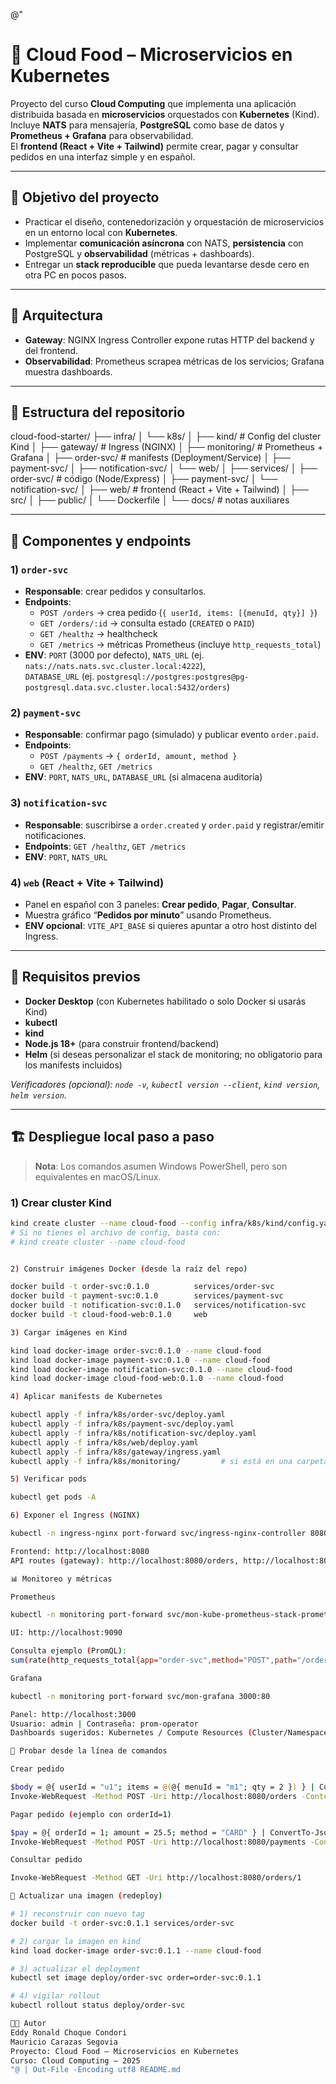 @"
# 🍔 Cloud Food – Microservicios en Kubernetes

Proyecto del curso **Cloud Computing** que implementa una aplicación distribuida basada en **microservicios** orquestados con **Kubernetes** (Kind).  
Incluye **NATS** para mensajería, **PostgreSQL** como base de datos y **Prometheus + Grafana** para observabilidad.  
El **frontend (React + Vite + Tailwind)** permite crear, pagar y consultar pedidos en una interfaz simple y en español.

---

## 🎯 Objetivo del proyecto

- Practicar el diseño, contenedorización y orquestación de microservicios en un entorno local con **Kubernetes**.
- Implementar **comunicación asíncrona** con NATS, **persistencia** con PostgreSQL y **observabilidad** (métricas + dashboards).
- Entregar un **stack reproducible** que pueda levantarse desde cero en otra PC en pocos pasos.

---

## 🧩 Arquitectura


- **Gateway**: NGINX Ingress Controller expone rutas HTTP del backend y del frontend.
- **Observabilidad**: Prometheus scrapea métricas de los servicios; Grafana muestra dashboards.

---

## 🧱 Estructura del repositorio

cloud-food-starter/
├── infra/
│ └── k8s/
│ ├── kind/ # Config del cluster Kind
│ ├── gateway/ # Ingress (NGINX)
│ ├── monitoring/ # Prometheus + Grafana
│ ├── order-svc/ # manifests (Deployment/Service)
│ ├── payment-svc/
│ ├── notification-svc/
│ └── web/
│
├── services/
│ ├── order-svc/ # código (Node/Express)
│ ├── payment-svc/
│ └── notification-svc/
│
├── web/ # frontend (React + Vite + Tailwind)
│ ├── src/
│ ├── public/
│ └── Dockerfile
│
└── docs/ # notas auxiliares



---

## 🧱 Componentes y endpoints

### 1) `order-svc`
- **Responsable**: crear pedidos y consultarlos.
- **Endpoints**:
  - `POST /orders` → crea pedido (`{ userId, items: [{menuId, qty}] }`)
  - `GET /orders/:id` → consulta estado (`CREATED` o `PAID`)
  - `GET /healthz` → healthcheck
  - `GET /metrics` → métricas Prometheus (incluye `http_requests_total`)
- **ENV**: `PORT` (3000 por defecto), `NATS_URL` (ej. `nats://nats.nats.svc.cluster.local:4222`),  
  `DATABASE_URL` (ej. `postgresql://postgres:postgres@pg-postgresql.data.svc.cluster.local:5432/orders`)

### 2) `payment-svc`
- **Responsable**: confirmar pago (simulado) y publicar evento `order.paid`.
- **Endpoints**:
  - `POST /payments` → `{ orderId, amount, method }`
  - `GET /healthz`, `GET /metrics`
- **ENV**: `PORT`, `NATS_URL`, `DATABASE_URL` (si almacena auditoría)

### 3) `notification-svc`
- **Responsable**: suscribirse a `order.created` y `order.paid` y registrar/emitir notificaciones.
- **Endpoints**: `GET /healthz`, `GET /metrics`
- **ENV**: `PORT`, `NATS_URL`

### 4) `web` (React + Vite + Tailwind)
- Panel en español con 3 paneles: **Crear pedido**, **Pagar**, **Consultar**.
- Muestra gráfico “**Pedidos por minuto**” usando Prometheus.
- **ENV opcional**: `VITE_API_BASE` si quieres apuntar a otro host distinto del Ingress.

---

## 🧰 Requisitos previos

- **Docker Desktop** (con Kubernetes habilitado o solo Docker si usarás Kind)
- **kubectl**
- **kind**
- **Node.js 18+** (para construir frontend/backend)
- **Helm** (si deseas personalizar el stack de monitoring; no obligatorio para los manifests incluidos)

*Verificadores (opcional): `node -v`, `kubectl version --client`, `kind version`, `helm version`.*

---

## 🏗️ Despliegue local paso a paso

> **Nota**: Los comandos asumen Windows PowerShell, pero son equivalentes en macOS/Linux.

### 1) Crear cluster Kind
```bash
kind create cluster --name cloud-food --config infra/k8s/kind/config.yaml
# Si no tienes el archivo de config, basta con:
# kind create cluster --name cloud-food


2) Construir imágenes Docker (desde la raíz del repo)

docker build -t order-svc:0.1.0          services/order-svc
docker build -t payment-svc:0.1.0        services/payment-svc
docker build -t notification-svc:0.1.0   services/notification-svc
docker build -t cloud-food-web:0.1.0     web

3) Cargar imágenes en Kind

kind load docker-image order-svc:0.1.0 --name cloud-food
kind load docker-image payment-svc:0.1.0 --name cloud-food
kind load docker-image notification-svc:0.1.0 --name cloud-food
kind load docker-image cloud-food-web:0.1.0 --name cloud-food

4) Aplicar manifests de Kubernetes

kubectl apply -f infra/k8s/order-svc/deploy.yaml
kubectl apply -f infra/k8s/payment-svc/deploy.yaml
kubectl apply -f infra/k8s/notification-svc/deploy.yaml
kubectl apply -f infra/k8s/web/deploy.yaml
kubectl apply -f infra/k8s/gateway/ingress.yaml
kubectl apply -f infra/k8s/monitoring/         # si está en una carpeta con varios archivos

5) Verificar pods

kubectl get pods -A

6) Exponer el Ingress (NGINX)

kubectl -n ingress-nginx port-forward svc/ingress-nginx-controller 8080:80

Frontend: http://localhost:8080
API routes (gateway): http://localhost:8080/orders, http://localhost:8080/payments …

📊 Monitoreo y métricas

Prometheus

kubectl -n monitoring port-forward svc/mon-kube-prometheus-stack-prometheus 9090:9090

UI: http://localhost:9090

Consulta ejemplo (PromQL):
sum(rate(http_requests_total{app="order-svc",method="POST",path="/orders"}[1m]))

Grafana

kubectl -n monitoring port-forward svc/mon-grafana 3000:80

Panel: http://localhost:3000
Usuario: admin | Contraseña: prom-operator
Dashboards sugeridos: Kubernetes / Compute Resources (Cluster/Namespace/Pod)

🧪 Probar desde la línea de comandos

Crear pedido

$body = @{ userId = "u1"; items = @(@{ menuId = "m1"; qty = 2 }) } | ConvertTo-Json
Invoke-WebRequest -Method POST -Uri http://localhost:8080/orders -ContentType 'application/json' -Body $body

Pagar pedido (ejemplo con orderId=1)

$pay = @{ orderId = 1; amount = 25.5; method = "CARD" } | ConvertTo-Json
Invoke-WebRequest -Method POST -Uri http://localhost:8080/payments -ContentType 'application/json' -Body $pay

Consultar pedido

Invoke-WebRequest -Method GET -Uri http://localhost:8080/orders/1

🔄 Actualizar una imagen (redeploy)

# 1) reconstruir con nuevo tag
docker build -t order-svc:0.1.1 services/order-svc

# 2) cargar la imagen en kind
kind load docker-image order-svc:0.1.1 --name cloud-food

# 3) actualizar el deployment
kubectl set image deploy/order-svc order=order-svc:0.1.1

# 4) vigilar rollout
kubectl rollout status deploy/order-svc

👨‍💻 Autor
Eddy Ronald Choque Condori
Mauricio Carazas Segovia
Proyecto: Cloud Food – Microservicios en Kubernetes
Curso: Cloud Computing – 2025
"@ | Out-File -Encoding utf8 README.md
